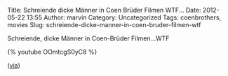 Title: Schreiende dicke Männer in Coen Brüder Filmen WTF...
Date: 2012-05-22 13:55
Author: marvin
Category: Uncategorized
Tags: coenbrothers, movies
Slug: schreiende-dicke-manner-in-coen-bruder-filmen-wtf

Schreiende, dicke Männer in Coen-Brüder Filmen...WTF

{% youtube OOmtcgS0yC8   %}

([via](http://twentytwowords.com/2012/05/19/a-compilation-of-large-men-yelling-in-coen-brothers-movies/))

